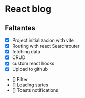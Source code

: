 # React blog

## Faltantes
- [x] Project initializacion with vite
- [x] Routing with react Searchrouter
- [x] fetching data
- [x] CRUD
- [x] custom react hooks
- [x] Upload to github
- [] Filter
- [] Loading states
- [] Toasts notifications